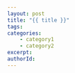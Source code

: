 ```yaml
---
layout: post
title: "{{ title }}"
tags:
categories:
    - category1
    - category2
excerpt:
authorId:
---
```

